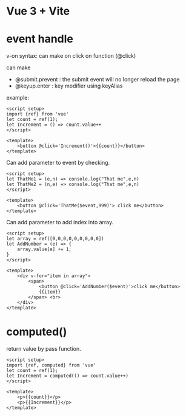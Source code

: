 # Vue 3 + Vite

# event handle

v-on syntax: can make on click on function (@click)

can make
- @submit.prevent : the submit event will no longer reload the page
- @keyup.enter : key modifier using keyAlias

example:

```vue
<script setup>
import {ref} from 'vue'
let count = ref(1);
let Increment = () => count.value++
</script>

<template>
    <button @click='Increment()'>{{count}}</button>
</template>
```

Can add parameter to event by checking.
```vue
<script setup>
let ThatMe1 = (e,n) => console.log("That me",e,n)
let ThatMe2 = (n,e) => console.log("That me",e,n)
</script>

<template>
    <button @click='ThatMe($event,999)'> click me</button>
</template>
```

Can add parameter to add index into array.
```vue
<script setup>
let array = ref([0,0,0,0,0,0,0,0,0])
let AddNumber = (e) => {
    array.value[e] += 1;
}
</script>

<template>
    <div v-for="item in array">
        <span>
            <button @click='AddNumber($event)'>click me</button>
            {{item}}
        </span> <br>
    </div>
</template>
```

# computed()

return value by pass function.

```vue
<script setup>
import {ref, computed} from 'vue'
let count = ref(1);
let Increment = computed(() => count.value++)
</script>

<template>
    <p>{{count}}</p>
    <p>{{Increment}}</p>
</template>
```